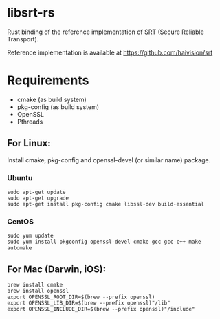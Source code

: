 # libsrt-rs

Rust binding of the reference implementation of SRT (Secure Reliable
Transport).

Reference implementation is available at
https://github.com/haivision/srt

# Requirements

* cmake (as build system)
* pkg-config (as build system)
* OpenSSL
* Pthreads

## For Linux:

Install cmake, pkg-config and openssl-devel (or similar name) package.

### Ubuntu

```
sudo apt-get update
sudo apt-get upgrade
sudo apt-get install pkg-config cmake libssl-dev build-essential
```

### CentOS

```
sudo yum update
sudo yum install pkgconfig openssl-devel cmake gcc gcc-c++ make automake
```

## For Mac (Darwin, iOS):

```
brew install cmake
brew install openssl
export OPENSSL_ROOT_DIR=$(brew --prefix openssl)
export OPENSSL_LIB_DIR=$(brew --prefix openssl)"/lib"
export OPENSSL_INCLUDE_DIR=$(brew --prefix openssl)"/include"
```
